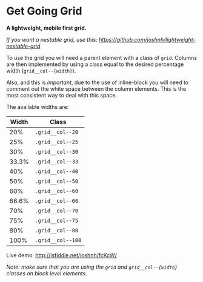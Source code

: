 Get Going Grid
==============

__A lightweight, mobile first grid.__

_If you want a nestable grid, use this: https://github.com/joshnh/lightweight-nestable-grid_

To use the grid you will need a parent element with a class of `grid`. Columns are then implemented by using a class equal to the desired percentage width (`grid__col--{width}`).

Also, and this is _important_, due to the use of inline-block you will need to comment out the white space between the column elements. This is the most consistent way to deal with this space.

The available widths are:

| Width  | Class             |
| ------ | ----------------  |
| 20%    | `.grid__col--20`  |
| 25%    | `.grid__col--25`  |
| 30%    | `.grid__col--30`  |
| 33.3%  | `.grid__col--33`  |
| 40%    | `.grid__col--40`  |
| 50%    | `.grid__col--50`  |
| 60%    | `.grid__col--60`  |
| 66.6%  | `.grid__col--66`  |
| 70%    | `.grid__col--70`  |
| 75%    | `.grid__col--75`  |
| 80%    | `.grid__col--80`  |
| 100%   | `.grid__col--100` |

Live demo: http://jsfiddle.net/joshnh/fcKcW/

_Note: make sure that you are using the `grid` and `grid__col--{width}` classes on block level elements._
